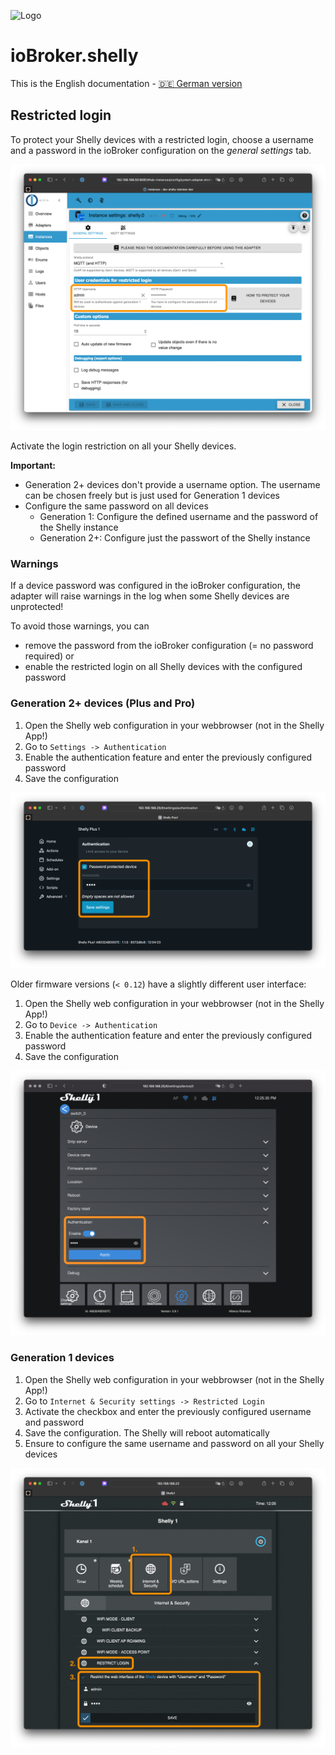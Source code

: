 ![Logo](../../admin/shelly.png)

# ioBroker.shelly

This is the English documentation - [🇩🇪 German version](../de/restricted-login.md)

## Restricted login

To protect your Shelly devices with a restricted login, choose a username and a password in the ioBroker configuration on the *general settings* tab.

![iobroker_general_restrict_login](./img/iobroker_general_restrict_login.png)

Activate the login restriction on all your Shelly devices.

**Important:**

- Generation 2+ devices don't provide a username option. The username can be chosen freely but is just used for Generation 1 devices
- Configure the same password on all devices
    - Generation 1: Configure the defined username and the password of the Shelly instance
    - Generation 2+: Configure just the passwort of the Shelly instance

### Warnings

If a device password was configured in the ioBroker configuration, the adapter will raise warnings in the log when some Shelly devices are unprotected!

To avoid those warnings, you can

- remove the password from the ioBroker configuration (= no password required) or
- enable the restricted login on all Shelly devices with the configured password

### Generation 2+ devices (Plus and Pro)

1. Open the Shelly web configuration in your webbrowser (not in the Shelly App!)
2. Go to `Settings -> Authentication`
3. Enable the authentication feature and enter the previously configured password
4. Save the configuration

![shelly gen2](./img/shelly_restrict_login-gen2.png)

Older firmware versions (`< 0.12`) have a slightly different user interface:

1. Open the Shelly web configuration in your webbrowser (not in the Shelly App!)
2. Go to `Device -> Authentication`
3. Enable the authentication feature and enter the previously configured password
4. Save the configuration

![shelly gen2 old](./img/shelly_restrict_login-gen2-old.png)

### Generation 1 devices

1. Open the Shelly web configuration in your webbrowser (not in the Shelly App!)
2. Go to `Internet & Security settings -> Restricted Login`
3. Activate the checkbox and enter the previously configured username and password
4. Save the configuration. The Shelly will reboot automatically
5. Ensure to configure the same username and password on all your Shelly devices

![shelly gen1](./img/shelly_restrict_login-gen1.png)

